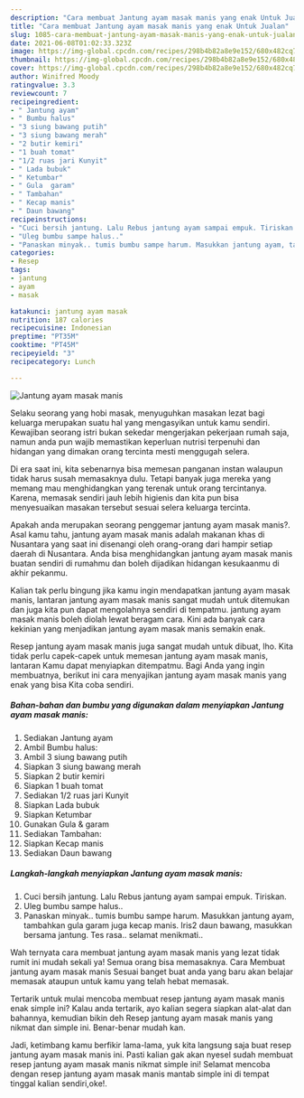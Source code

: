 ```yaml
---
description: "Cara membuat Jantung ayam masak manis yang enak Untuk Jualan"
title: "Cara membuat Jantung ayam masak manis yang enak Untuk Jualan"
slug: 1085-cara-membuat-jantung-ayam-masak-manis-yang-enak-untuk-jualan
date: 2021-06-08T01:02:33.323Z
image: https://img-global.cpcdn.com/recipes/298b4b82a8e9e152/680x482cq70/jantung-ayam-masak-manis-foto-resep-utama.jpg
thumbnail: https://img-global.cpcdn.com/recipes/298b4b82a8e9e152/680x482cq70/jantung-ayam-masak-manis-foto-resep-utama.jpg
cover: https://img-global.cpcdn.com/recipes/298b4b82a8e9e152/680x482cq70/jantung-ayam-masak-manis-foto-resep-utama.jpg
author: Winifred Moody
ratingvalue: 3.3
reviewcount: 7
recipeingredient:
- " Jantung ayam"
- " Bumbu halus"
- "3 siung bawang putih"
- "3 siung bawang merah"
- "2 butir kemiri"
- "1 buah tomat"
- "1/2 ruas jari Kunyit"
- " Lada bubuk"
- " Ketumbar"
- " Gula  garam"
- " Tambahan"
- " Kecap manis"
- " Daun bawang"
recipeinstructions:
- "Cuci bersih jantung. Lalu Rebus jantung ayam sampai empuk. Tiriskan."
- "Uleg bumbu sampe halus.."
- "Panaskan minyak.. tumis bumbu sampe harum. Masukkan jantung ayam, tambahkan gula garam juga kecap manis. Iris2 daun bawang, masukkan bersama jantung. Tes rasa.. selamat menikmati.."
categories:
- Resep
tags:
- jantung
- ayam
- masak

katakunci: jantung ayam masak 
nutrition: 187 calories
recipecuisine: Indonesian
preptime: "PT35M"
cooktime: "PT45M"
recipeyield: "3"
recipecategory: Lunch

---
```



![Jantung ayam masak manis](https://img-global.cpcdn.com/recipes/298b4b82a8e9e152/680x482cq70/jantung-ayam-masak-manis-foto-resep-utama.jpg)

Selaku seorang yang hobi masak, menyuguhkan masakan lezat bagi keluarga merupakan suatu hal yang mengasyikan untuk kamu sendiri. Kewajiban seorang istri bukan sekedar mengerjakan pekerjaan rumah saja, namun anda pun wajib memastikan keperluan nutrisi terpenuhi dan hidangan yang dimakan orang tercinta mesti menggugah selera.

Di era  saat ini, kita sebenarnya bisa memesan panganan instan walaupun tidak harus susah memasaknya dulu. Tetapi banyak juga mereka yang memang mau menghidangkan yang terenak untuk orang tercintanya. Karena, memasak sendiri jauh lebih higienis dan kita pun bisa menyesuaikan masakan tersebut sesuai selera keluarga tercinta. 



Apakah anda merupakan seorang penggemar jantung ayam masak manis?. Asal kamu tahu, jantung ayam masak manis adalah makanan khas di Nusantara yang saat ini disenangi oleh orang-orang dari hampir setiap daerah di Nusantara. Anda bisa menghidangkan jantung ayam masak manis buatan sendiri di rumahmu dan boleh dijadikan hidangan kesukaanmu di akhir pekanmu.

Kalian tak perlu bingung jika kamu ingin mendapatkan jantung ayam masak manis, lantaran jantung ayam masak manis sangat mudah untuk ditemukan dan juga kita pun dapat mengolahnya sendiri di tempatmu. jantung ayam masak manis boleh diolah lewat beragam cara. Kini ada banyak cara kekinian yang menjadikan jantung ayam masak manis semakin enak.

Resep jantung ayam masak manis juga sangat mudah untuk dibuat, lho. Kita tidak perlu capek-capek untuk memesan jantung ayam masak manis, lantaran Kamu dapat menyiapkan ditempatmu. Bagi Anda yang ingin membuatnya, berikut ini cara menyajikan jantung ayam masak manis yang enak yang bisa Kita coba sendiri.

<!--inarticleads1-->

##### Bahan-bahan dan bumbu yang digunakan dalam menyiapkan Jantung ayam masak manis:

1. Sediakan  Jantung ayam
1. Ambil  Bumbu halus:
1. Ambil 3 siung bawang putih
1. Siapkan 3 siung bawang merah
1. Siapkan 2 butir kemiri
1. Siapkan 1 buah tomat
1. Sediakan 1/2 ruas jari Kunyit
1. Siapkan  Lada bubuk
1. Siapkan  Ketumbar
1. Gunakan  Gula &amp; garam
1. Sediakan  Tambahan:
1. Siapkan  Kecap manis
1. Sediakan  Daun bawang




<!--inarticleads2-->

##### Langkah-langkah menyiapkan Jantung ayam masak manis:

1. Cuci bersih jantung. Lalu Rebus jantung ayam sampai empuk. Tiriskan.
1. Uleg bumbu sampe halus..
1. Panaskan minyak.. tumis bumbu sampe harum. Masukkan jantung ayam, tambahkan gula garam juga kecap manis. Iris2 daun bawang, masukkan bersama jantung. Tes rasa.. selamat menikmati..




Wah ternyata cara membuat jantung ayam masak manis yang lezat tidak rumit ini mudah sekali ya! Semua orang bisa memasaknya. Cara Membuat jantung ayam masak manis Sesuai banget buat anda yang baru akan belajar memasak ataupun untuk kamu yang telah hebat memasak.

Tertarik untuk mulai mencoba membuat resep jantung ayam masak manis enak simple ini? Kalau anda tertarik, ayo kalian segera siapkan alat-alat dan bahannya, kemudian bikin deh Resep jantung ayam masak manis yang nikmat dan simple ini. Benar-benar mudah kan. 

Jadi, ketimbang kamu berfikir lama-lama, yuk kita langsung saja buat resep jantung ayam masak manis ini. Pasti kalian gak akan nyesel sudah membuat resep jantung ayam masak manis nikmat simple ini! Selamat mencoba dengan resep jantung ayam masak manis mantab simple ini di tempat tinggal kalian sendiri,oke!.


